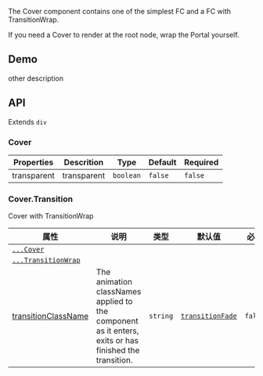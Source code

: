 The Cover component contains one of the simplest FC and a FC with TransitionWrap.

If you need a Cover to render at the root node, wrap the Portal yourself.

## Demo

other description

## API

Extends `div`

### Cover

| Properties  | Descrition  | Type      | Default | Required |
| ----------- | ----------- | --------- | ------- | -------- |
| transparent | transparent | `boolean` | `false` | `false`  |

### Cover.Transition

Cover with TransitionWrap

| 属性 | 说明 | 类型 | 默认值 | 必填 |
| --- | --- | --- | --- | --- |
| [`...Cover`](#/document/Cover) |  |  |  |  |
| [`...TransitionWrap`](#/document/TransitionWrap) |  |  |  |  |
| [transitionClassName](#/document/TransitionWrap) | The animation classNames applied to the component as it enters, exits or has finished the transition. | `string` | [`transitionFade`](#/document/variable) | `false` |
